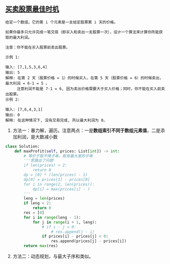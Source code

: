 ## [买卖股票最佳时机](https://leetcode-cn.com/problems/best-time-to-buy-and-sell-stock)
```
给定一个数组，它的第 i 个元素是一支给定股票第 i 天的价格。

如果你最多只允许完成一笔交易（即买入和卖出一支股票一次），设计一个算法来计算你所能获取的最大利润。

注意：你不能在买入股票前卖出股票。
 
示例 1:

输入: [7,1,5,3,6,4]
输出: 5
解释: 在第 2 天（股票价格 = 1）的时候买入，在第 5 天（股票价格 = 6）的时候卖出，最大利润 = 6-1 = 5 。
     注意利润不能是 7-1 = 6, 因为卖出价格需要大于买入价格；同时，你不能在买入前卖出股票。
示例 2:

输入: [7,6,4,3,1]
输出: 0
解释: 在这种情况下, 没有交易完成, 所以最大利润为 0。
```

1. 方法一：暴力解，遍历。注意两点：一是**数组索引不同于数组元素值**，二是添加利润，是大数减小数
```python
class Solution:
    def maxProfit(self, prices: List[int]) -> int:
        # 等价于取不降子串，取有最大差的子串
        '''思路出了问题
        if len(prices) < 2:
            return 0
        dp = [0] * (len(prices) - 1)
        dp[0] = prices[1] - prices[0]
        for i in range(2, len(prices)):
            dp[i] = max(prices[i] - )
        '''
        leng = len(prices)
        if leng < 2:
            return 0
        res = [0]
        for i in range(leng - 1):
            for j in range(i + 1, leng):
                # if i - j < 0:
                    # res.append(j - i)
                if prices[i] - prices[j] < 0:
                    res.append(prices[j] - prices[i])
        return max(res)
```
2. 方法二：动态规划，与最大子序和类似。
